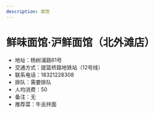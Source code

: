 ```yaml
---
description: 面馆
---
```


# 鲜味面馆·沪鲜面馆（北外滩店）

* 地址：杨树浦路61号
* 交通方式：提篮桥路地铁站（12号线）
* 联系电话：18321228308
* 排队：需要排队
* 人均消费：50
* 备注：无
* 推荐菜：牛舌拌面
